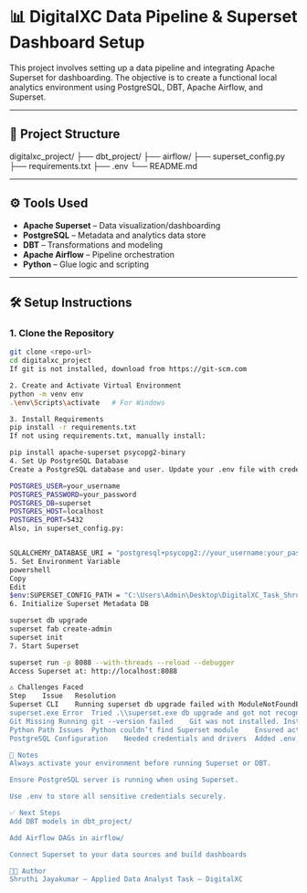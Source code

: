 # 📊 DigitalXC Data Pipeline & Superset Dashboard Setup

This project involves setting up a data pipeline and integrating Apache Superset for dashboarding. The objective is to create a functional local analytics environment using PostgreSQL, DBT, Apache Airflow, and Superset.

---

## 📁 Project Structure

digitalxc_project/
├── dbt_project/
├── airflow/
├── superset_config.py
├── requirements.txt
├── .env
└── README.md

---

## ⚙️ Tools Used

- **Apache Superset** – Data visualization/dashboarding
- **PostgreSQL** – Metadata and analytics data store
- **DBT** – Transformations and modeling
- **Apache Airflow** – Pipeline orchestration
- **Python** – Glue logic and scripting

---

## 🛠️ Setup Instructions

### 1. Clone the Repository

```bash
git clone <repo-url>
cd digitalxc_project
If git is not installed, download from https://git-scm.com

2. Create and Activate Virtual Environment
python -m venv env
.\env\Scripts\activate   # For Windows

3. Install Requirements
pip install -r requirements.txt
If not using requirements.txt, manually install:

pip install apache-superset psycopg2-binary
4. Set Up PostgreSQL Database
Create a PostgreSQL database and user. Update your .env file with credentials:

POSTGRES_USER=your_username
POSTGRES_PASSWORD=your_password
POSTGRES_DB=superset
POSTGRES_HOST=localhost
POSTGRES_PORT=5432
Also, in superset_config.py:


SQLALCHEMY_DATABASE_URI = "postgresql+psycopg2://your_username:your_password@localhost:5432/superset"
5. Set Environment Variable
powershell
Copy
Edit
$env:SUPERSET_CONFIG_PATH = "C:\Users\Admin\Desktop\DigitalXC_Task_Shruthi\digitalxc_project\superset_config.py"
6. Initialize Superset Metadata DB

superset db upgrade
superset fab create-admin
superset init
7. Start Superset

superset run -p 8088 --with-threads --reload --debugger
Access Superset at: http://localhost:8088

⚠️ Challenges Faced
Step	Issue	Resolution
Superset CLI	Running superset db upgrade failed with ModuleNotFoundError: No module named 'superset'	Superset wasn't installed in the active virtualenv. Fixed by activating env and reinstalling Superset.
superset.exe Error	Tried .\\superset.exe db upgrade and got not recognized as command	This is not a valid command. Instead used superset db upgrade.
Git Missing	Running git --version failed	Git was not installed. Installed from official site and restarted terminal.
Python Path Issues	Python couldn’t find Superset module	Ensured active virtual environment and Superset was installed inside it.
PostgreSQL Configuration	Needed credentials and drivers	Added .env, updated config, and installed psycopg2-binary.

📌 Notes
Always activate your environment before running Superset or DBT.

Ensure PostgreSQL server is running when using Superset.

Use .env to store all sensitive credentials securely.

✅ Next Steps
Add DBT models in dbt_project/

Add Airflow DAGs in airflow/

Connect Superset to your data sources and build dashboards

👩‍💻 Author
Shruthi Jayakumar – Applied Data Analyst Task – DigitalXC


